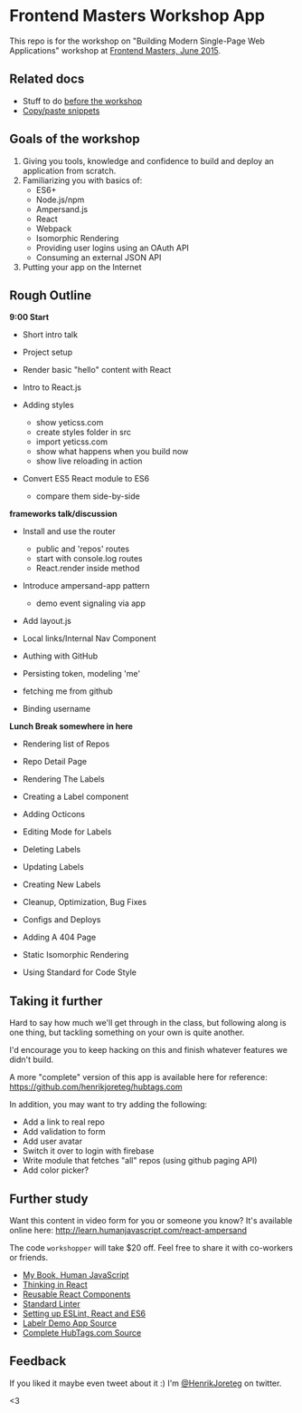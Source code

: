 # Frontend Masters Workshop App

This repo is for the workshop on "Building Modern Single-Page Web Applications" workshop at [Frontend Masters, June 2015](https://frontendmasters.com/workshops/web-apps/).

## Related docs

- Stuff to do [before the workshop](beforeclass.md)
- [Copy/paste snippets](copypaste.md)

## Goals of the workshop

1. Giving you tools, knowledge and confidence to build and deploy an application from scratch.
2. Familiarizing you with basics of:
    - ES6+
    - Node.js/npm
    - Ampersand.js
    - React
    - Webpack
    - Isomorphic Rendering
    - Providing user logins using an OAuth API
    - Consuming an external JSON API
3. Putting your app on the Internet


## Rough Outline

**9:00 Start**

- Short intro talk
- Project setup
- Render basic "hello" content with React
- Intro to React.js

- Adding styles
    - show yeticss.com
    - create styles folder in src
    - import yeticss.com
    - show what happens when you build now
    - show live reloading in action

- Convert ES5 React module to ES6
    - compare them side-by-side

**frameworks talk/discussion**

- Install and use the router
    - public and 'repos' routes
    - start with console.log routes
    - React.render inside method

- Introduce ampersand-app pattern
    - demo event signaling via app

- Add layout.js

- Local links/Internal Nav Component

- Authing with GitHub
- Persisting token, modeling 'me'
- fetching me from github
- Binding username

**Lunch Break somewhere in here**

- Rendering list of Repos
- Repo Detail Page
- Rendering The Labels
- Creating a Label component
- Adding Octicons

- Editing Mode for Labels
- Deleting Labels
- Updating Labels
- Creating New Labels

- Cleanup, Optimization, Bug Fixes
- Configs and Deploys
- Adding A 404 Page
- Static Isomorphic Rendering
- Using Standard for Code Style


## Taking it further

Hard to say how much we'll get through in the class, but following along is one thing, but tackling something on your own is quite another. 

I'd encourage you to keep hacking on this and finish whatever features we didn't build. 

A more "complete" version of this app is available here for reference: https://github.com/henrikjoreteg/hubtags.com 

In addition, you may want to try adding the following: 

- Add a link to real repo
- Add validation to form
- Add user avatar
- Switch it over to login with firebase
- Write module that fetches "all" repos (using github paging API)
- Add color picker?


## Further study

Want this content in video form for you or someone you know? It's available online here: http://learn.humanjavascript.com/react-ampersand

The code `workshopper` will take $20 off. Feel free to share it with co-workers or friends.

- [My Book, Human JavaScript](http://humanjavascript.com)
- [Thinking in React](https://facebook.github.io/react/docs/thinking-in-react.html)
- [Reusable React Components](https://facebook.github.io/react/docs/reusable-components.html)
- [Standard Linter](https://github.com/feross/standard)
- [Setting up ESLint, React and ES6](https://medium.com/@dan_abramov/lint-like-it-s-2015-6987d44c5b48)
- [Labelr Demo App Source](https://github.com/HenrikJoreteg/labelr)
- [Complete HubTags.com Source](https://github.com/henrikjoreteg/hubtags.com)


## Feedback

If you liked it maybe even tweet about it :) I'm [@HenrikJoreteg](http://twitter.com/henrikjoreteg) on twitter. 

<3